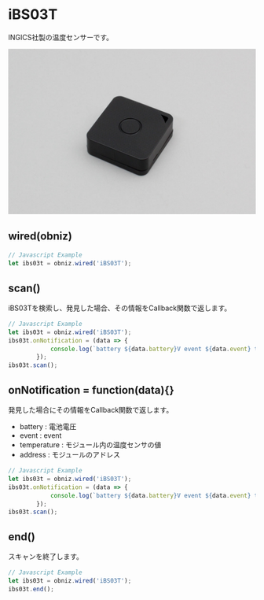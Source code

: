 # iBS03T
INGICS社製の温度センサーです。

![](image.jpg)


## wired(obniz)

```javascript
// Javascript Example
let ibs03t = obniz.wired('iBS03T');
```

## scan()

iBS03Tを検索し、発見した場合、その情報をCallback関数で返します。

```javascript
// Javascript Example
let ibs03t = obniz.wired('iBS03T');
ibs03t.onNotification = (data => {
            console.log(`battery ${data.battery}V event ${data.event} temperature ${data.temperature} address ${data.address}`);
        });
ibs03t.scan();
```

## onNotification = function(data){}

発見した場合にその情報をCallback関数で返します。

- battery : 電池電圧
- event : event
- temperature : モジュール内の温度センサの値
- address : モジュールのアドレス

```javascript
// Javascript Example
let ibs03t = obniz.wired('iBS03T');
ibs03t.onNotification = (data => {
            console.log(`battery ${data.battery}V event ${data.event} temperature ${data.temperature} address ${data.address}`);
        });
ibs03t.scan();
```

## end()

スキャンを終了します。

```javascript
// Javascript Example
let ibs03t = obniz.wired('iBS03T');
ibs03t.end();
```
